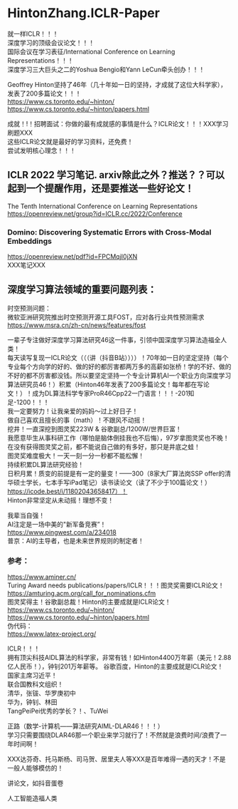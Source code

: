 
# HintonZhang.ICLR-Paper       
就一样ICLR！！！           
深度学习的顶级会议论文！！！            
国际会议在学习表征/International Conference on Learning Representations！！！          
深度学习三大巨头之二的Yoshua Bengio和Yann LeCun牵头创办！！！                   



Geoffrey Hinton坚持了46年（几十年如一日的坚持，才成就了这位大科学家），发表了200多篇论文！！！             
https://www.cs.toronto.edu/~hinton/             
https://www.cs.toronto.edu/~hinton/papers.html            



成就！!！招聘面试：你做的最有成就感的事情是什么？ICLR论文！！！XXX学习刷题XXX            
这些ICLR论文就是最好的学习资料，还免费！         
尝试发明核心理念！！！         

## ICLR 2022 学习笔记. arxiv除此之外？推送？？可以起到一个提醒作用，还是要推送一些好论文！       
The Tenth International Conference on Learning Representations          
https://openreview.net/group?id=ICLR.cc/2022/Conference              

### Domino: Discovering Systematic Errors with Cross-Modal Embeddings          
https://openreview.net/pdf?id=FPCMqjI0jXN            
XXX笔记XXX              



## 深度学习算法领域的重要问题列表：           
时空预测问题：          
微软亚洲研究院推出时空预测开源工具FOST，应对各行业共性预测需求              
https://www.msra.cn/zh-cn/news/features/fost               
              


















一辈子专注做好深度学习算法研究46这一件事，引领中国深度学习算法造福全人类！                            
每天读写复现一ICLR论文（（（讲（抖音B站））））！70年如一日的坚定坚持（每个专业每个方向学的好的、做的好的都厉害都两万多的高薪如张桥！学的不好、做的不好的都不厉害都没钱。所以要坚定坚持一个专业计算机AI一个职业方向深度学习算法研究员46！）积累（Hinton46年发表了200多篇论文！每年都在写论文！）！成为DL算法科学专家ProR46Cpp22一门语言！！！-201知足-1200！！！         
我一定要努力！让我亲爱的妈妈～过上好日子！         
做自己喜欢且擅长的事（math）！不跟风不动摇！            
挖井！一直深挖到图灵奖223W & 谷歌副总/1200W/世界巨富！        
我愿意毕生从事科研工作（哪怕是脑体倒挂我也不后悔），97岁拿图灵奖也不晚！                
在没有获得图灵奖之前，都不能说自己做的有多好，那只是井底之蛙！           
图灵奖难度极大！一天一刻一分一秒都不能松懈！                            
持续积累DL算法研究经验！           
日积月累！质变的前提是有一定的量变！——300（8家大厂算法岗SSP offer的清华硕士学长，七本手写iPad笔记）读书读论文（读了不少于100篇论文！）https://icode.best/i/11802043658417）！     
Hinton非常坚定从未动摇！理想不变！             



我辈当自强！         
AI注定是一场中美的"新军备竞赛”！           
https://www.pingwest.com/a/234018            
普京：AI的主导者，也是未来世界规则的制定者！          



### 参考：        
https://www.aminer.cn/                       
Turing Award needs publications/papers/ICLR！！！图灵奖需要ICLR论文！                    
https://amturing.acm.org/call_for_nominations.cfm           
图灵奖得主！谷歌副总裁！Hinton的主要成就是ICLR论文！                              
https://www.cs.toronto.edu/~hinton/                    
https://www.cs.toronto.edu/~hinton/papers.html              
伪代码：            
https://www.latex-project.org/             




ICLR！！！        
拥有顶尖科技AIDL算法的科学家，非常有钱！如Hinton4400万年薪（美元！2.88亿人民币！），钟钊201万年薪等。
谷歌百度，Hinton的主要成就是ICLR论文！           
国家主席习近平！           
联合国教科文组织！             
清华，张钹、华罗庚初中          
华为，钟钊、林田        
TangPeiPei优秀的学长？！、TuWei        




正路（数学-计算机——算法研究AIML-DLAR46！！！）             
学习只需要围绕DLAR46那一个职业来学习就行了！不然就是浪费时间/浪费了一年时间啊！            
 >           
XXX达芬奇、托马斯杨、司马贺、居里夫人等XXX是百年难得一遇的天才！不是一般人能够模仿的！         



讲论文，如抖音蛋卷            



人工智能造福人类           




